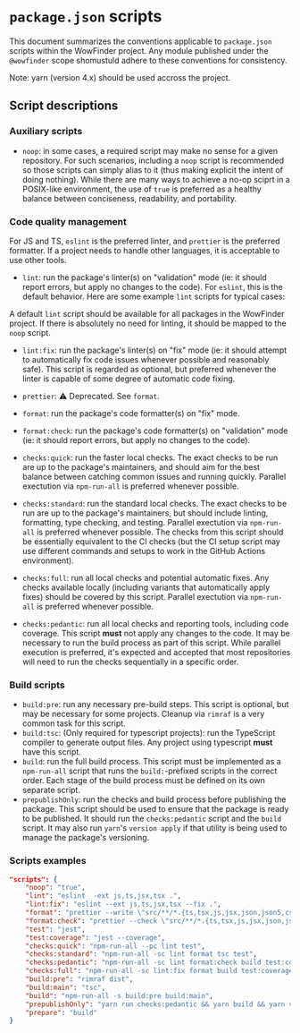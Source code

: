 # `package.json` scripts

This document summarizes the conventions applicable to `package.json` scripts within the WowFinder project. Any module published under the `@wowfinder` scope shomustuld adhere to these conventions for consistency.

Note: yarn (version 4.x) should be used accross the project.

## Script descriptions

### Auxiliary scripts

- `noop`: in some cases, a required script may make no sense for a given repository. For such scenarios, including a `noop` script is recommended so those scripts can simply alias to it (thus making explicit the intent of doing nothing). While there are many ways to achieve a no-op sciprt in a POSIX-like environment, the use of `true` is preferred as a healthy balance between conciseness, readability, and portability.

### Code quality management

For JS and TS, `eslint` is the preferred linter, and `prettier` is the preferred formatter. If a project needs to handle other languages, it is acceptable to use other tools.

- `lint`: run the package's linter(s) on "validation" mode (ie: it should report errors, but apply no changes to the code). For `eslint`, this is the default behavior. Here are some example `lint` scripts for typical cases:

A default `lint` script should be available for all packages in the WowFinder project. If there is absolutely no need for linting, it should be mapped to the `noop` script.

- `lint:fix`: run the package's linter(s) on "fix" mode (ie: it should attempt to automatically fix code issues whenever possible and reasonably safe). This script is regarded as optional, but preferred whenever the linter is capable of some degree of automatic code fixing.

- `prettier`: ⚠️ Deprecated. See `format`.
- `format`: run the package's code formatter(s) on "fix" mode.
- `format:check`: run the package's code formatter(s) on "validation" mode (ie: it should report errors, but apply no changes to the code).

- `checks:quick`: run the faster local checks. The exact checks to be run are up to the package's maintainers, and should aim for the best balance between catching common issues and running quickly. Parallel exectution via `npm-run-all` is preferred whenever possible.
- `checks:standard`: run the standard local checks. The exact checks to be run are up to the package's maintainers, but should include linting, formatting, type checking, and testing. Parallel exectution via `npm-run-all` is preferred whenever possible. The checks from this script should be essentially equivalent to the CI checks (but the CI setup script may use different commands and setups to work in the GitHub Actions environment).
- `checks:full`: run all local checks and potential automatic fixes. Any checks available locally (including variants that automatically apply fixes) should be covered by this script. Parallel exectution via `npm-run-all` is preferred whenever possible.
- `checks:pedantic`: run all local checks and reporting tools, including code coverage. This script **must** not apply any changes to the code. It may be necessary to run the build process as part of this script. While parallel execution is preferred, it's expected and accepted that most repositories will need to run the checks sequentially in a specific order.

### Build scripts

- `build:pre`: run any necessary pre-build steps. This script is optional, but may be necessary for some projects. Cleanup via `rimraf` is a very common task for this script.
- `build:tsc`: (Only required for typescript projects): run the TypeScript compiler to generate output files. Any project using typescript **must** have this script.
- `build`: run the full build process. This script must be implemented as a `npm-run-all` script that runs the `build:`-prefixed scripts in the correct order. Each stage of the build process must be defined on its own separate script.
- `prepublishOnly`: run the checks and build process before publishing the package. This script should be used to ensure that the package is ready to be published. It should run the `checks:pedantic` script and the `build` script. It may also run `yarn`'s `version apply` if that utility is being used to manage the package's versioning.

### Scripts examples

```json
"scripts": {
    "noop": "true",
    "lint": "eslint  -ext js,ts,jsx,tsx .",
    "lint:fix": "eslint --ext js,ts,jsx,tsx --fix .",
    "format": "prettier --write \"src/**/*.{ts,tsx,js,jsx,json,json5,css,scss,html,md}\"",
    "format:check": "prettier --check \"src/**/*.{ts,tsx,js,jsx,json,json5,css,scss,html,md}\"",
    "test": "jest",
    "test:coverage": "jest --coverage",
    "checks:quick": "npm-run-all --pc lint test",
    "checks:standard": "npm-run-all -sc lint format tsc test",
    "checks:pedantic": "npm-run-all -sc lint format:check build test:coverage",
    "checks:full": "npm-run-all -sc lint:fix format build test:coverage",
    "build:pre": "rimraf dist",
    "build:main": "tsc",
    "build": "npm-run-all -s build:pre build:main",
    "prepublishOnly": "yarn run checks:pedantic && yarn build && yarn version apply",
    "prepare": "build"
}
```
